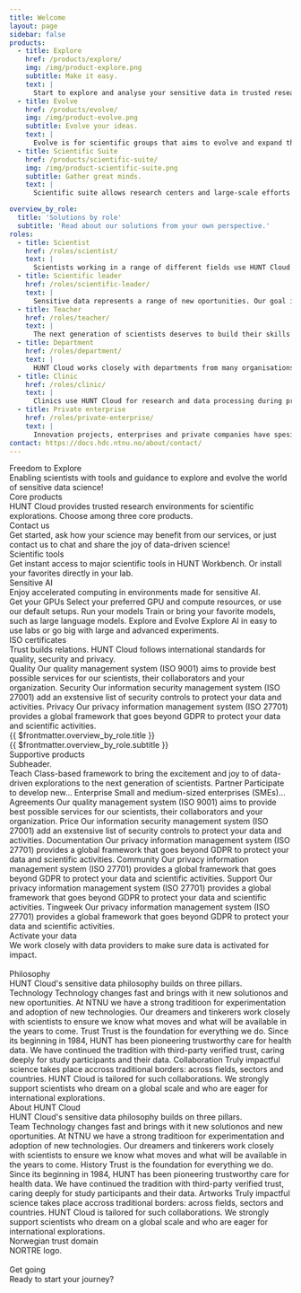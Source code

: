 ```yaml
---
title: Welcome
layout: page
sidebar: false
products:
  - title: Explore
    href: /products/explore/
    img: /img/product-explore.png
    subtitle: Make it easy.
    text: |
      Start to explore and analyse your sensitive data in trusted research environments with easy access to preferred tools in HUNT Workbench.
  - title: Evolve
    href: /products/evolve/
    img: /img/product-evolve.png
    subtitle: Evolve your ideas.
    text: |
      Evolve is for scientific groups that aims to evolve and expand their ideas, careers, collaborations, data and methods with flexible choices.
  - title: Scientific Suite
    href: /products/scientific-suite/
    img: /img/product-scientific-suite.png
    subtitle: Gather great minds.
    text: |
      Scientific suite allows research centers and large-scale efforts both flexibility and control over large and diverse research portfolios.

overview_by_role:
  title: 'Solutions by role'
  subtitle: 'Read about our solutions from your own perspective.'
roles:
  - title: Scientist
    href: /roles/scientist/
    text: |
      Scientists working in a range of different fields use HUNT Cloud for their sensitive data explorations. Read on to see if we are a good fit for your needs.
  - title: Scientific leader
    href: /roles/scientific-leader/
    text: |
      Sensitive data represents a range of new oportunities. Our goal is for your team to thrive and succeed in ground-breaking science, all the while keeping their data protected.
  - title: Teacher
    href: /roles/teacher/
    text: |
      The next generation of scientists deserves to build their skills in real-life environments. Our course packages are developed with this in mind. Read more to see how our set-up can be tailored to your course.
  - title: Department
    href: /roles/department/
    text: |
      HUNT Cloud works closely with departments from many organisations. Our product packages are tailored for different levels of sensitive data activities, while ensuring easy overview and organisational control
  - title: Clinic
    href: /roles/clinic/
    text: |
      Clinics use HUNT Cloud for research and data processing during production. We are ISO/IEC certified and compliant with Helesnormen, while our trusted research environments can be tailored to your security needs.
  - title: Private enterprise
    href: /roles/private-enterprise/
    text: |
      Innovation projects, enterprises and private companies have spesific challenges and needs in dealing with sensitive data. The HUNT Cloud Invent program might be for you.
contact: https://docs.hdc.ntnu.no/about/contact/
---
```


<!-- <script setup></script> -->

<div class="hc-home-page">
  <div class="hc-header">
    <div class="hc-header-img"></div>
  </div>


<!----------------------------------------------->
<!-- Block: Freedom to explore -->
<!----------------------------------------------->

  <div class="hc-block">
    <div class="hc-block-container">
      <div class="hc-title-main font-weight-black">
        Freedom to Explore
      </div>
      <div class="hc-subtitle-main">
        Enabling scientists with tools and guidance to explore and evolve the world of sensitive data science!
      </div>
    </div>
  </div>


<!----------------------------------------------->
<!-- Block: Core products -->
<!----------------------------------------------->
<!-- Content: In this page header -->

  <div class="hc-block">
    <div class="hc-block-container">
      <div class="hc-container-title">
        Core products
      </div>
      <div class="hc-container-subtitle">
        HUNT Cloud provides trusted research environments for scientific explorations. Choose among three core products.
      </div>
      <ProductSlider :products="$frontmatter.products" />
    </div>
  </div>

<!----------------------------------------------->
<!-- Block: Contact us -->
<!----------------------------------------------->

  <div class="hc-block">
    <div class="hc-block-container">
      <div class="hc-container-title">
        Contact us
      </div>
      <div class="hc-container-subtitle">
        Get started, ask how your science may benefit from our services, or just contact us to chat and share the joy of data-driven science!
      </div>
      <div class="hc-section">
        <SimpleButton title="Contact us" :href="$frontmatter.contact" target="_blank" size="x-large" elevation="2" />
      </div>
    </div>
  </div>


<!----------------------------------------------->
<!-- Content: Scientific tools -->
<!----------------------------------------------->

  <div class="hc-block">
    <div class="hc-block-container">
      <div class="hc-container-title">
        Scientific tools
      </div>
      <div class="hc-container-subtitle">
        Get instant access to major scientific tools in HUNT Workbench. Or install your favorites directly in your lab.
      </div>
      <!-- <ToolsSlider /> -->
      <v-row class="my-5" style="justify-content: center; align-items: center;">
        <v-col cols="6" class="v-col-sm-4 v-col-md-1">
          <a href="https://about.hdc.ntnu.no/tools/">
            <v-img max-height="80px" src="/img/logos-tools/jupyter.png" />
          </a>
        </v-col>
        <v-col cols="6" class="v-col-sm-4 v-col-md-2" style="justify-content: center;">
          <a href="https://about.hdc.ntnu.no/tools/">
            <v-img max-height="80px" src="/img/logos-tools/pandas.svg" />
          </a>
        </v-col>
        <v-col cols="6" class="v-col-sm-4 v-col-md-2">
          <a href="https://about.hdc.ntnu.no/tools/">
            <v-img max-height="80px" src="/img/logos-tools/python.svg" />
          </a>
        </v-col>
        <v-col cols="6" class="v-col-sm-4 v-col-md-2">
          <a href="https://about.hdc.ntnu.no/tools/">
            <v-img max-height="80px" src="/img/logos-tools/pytorch.svg" />
          </a>
        </v-col>
        <v-col cols="6" class="v-col-sm-4 v-col-md-2">
          <a href="https://about.hdc.ntnu.no/tools/">
            <v-img max-height="80px" src="/img/logos-tools/rstudio.png" />
          </a>
        </v-col>
        <v-col cols="6" class="v-col-sm-4 v-col-md-2">
          <a href="https://about.hdc.ntnu.no/tools/">
            <v-img max-height="80px" src="/img/logos-tools/vscode.png" />
          </a>
        </v-col>
      </v-row>
    </div>
  </div>


<!----------------------------------------------->
<!-- Block: sensitive AI -->
<!----------------------------------------------->

  <div class="hc-block">
    <div class="hc-block-container">
      <div class="hc-container-title">
        Sensitive AI
      </div>
      <div class="hc-container-subtitle">
        Enjoy accelerated computing in environments made for sensitive AI.
      </div>
      <v-row align="center">
        <v-col cols="12" class="align-self-start v-col-sm-4">
          <!-- https://vuetifyjs.com/en/components/cards/ -->
          <v-card color="transparent" elevation="0">
            <v-card-title>Get your GPUs</v-card-title>
            <v-card-text>
              <v-row dense>
                <v-col cols="12">
                    Select your preferred GPU and compute resources, or use our default setups.
                </v-col>
              </v-row>
            </v-card-text>
          </v-card>
        </v-col>
        <v-col cols="12" class="align-self-start v-col-sm-4">
          <!-- https://vuetifyjs.com/en/components/cards/ -->
          <v-card color="transparent" elevation="0">
            <v-card-title>Run your models</v-card-title>
            <v-card-text>
              <v-row dense>
                <v-col cols="12">
                  Train or bring your favorite models, such as large language models.
                </v-col>
              </v-row>
            </v-card-text>
          </v-card>
        </v-col>
        <v-col cols="12" class="align-self-start v-col-sm-4">
          <!-- https://vuetifyjs.com/en/components/cards/ -->
          <v-card color="transparent" elevation="0">
            <v-card-title>Explore and Evolve</v-card-title>
            <v-card-text>
              <v-row dense>
                <v-col cols="12">
                  Explore AI in easy to use labs or go big with large and advanced experiments.
                </v-col>
              </v-row>
            </v-card-text>
          </v-card>
        </v-col>
      </v-row>
      <br>
    <div class="hc-section">
      <SimpleButton title="Read more" :href="$frontmatter.contact" target="_blank" size="x-large" elevation="2" />
    </div>
    </div>
  </div>




<!----------------------------------------------->
<!-- Content: ISO -->
<!----------------------------------------------->

  <div class="hc-block">
    <div class="hc-block-container">
      <div class="hc-container-title">
        ISO certificates
      </div>
      <div class="hc-container-subtitle">
        Trust builds relations. HUNT Cloud follows international standards for quality, security and privacy.
      </div>
      <v-row>
        <v-col cols="2" class="v-col-sm-4 v-col-md-4">
          <a href="https://about.hdc.ntnu.no/compliance/">
            <v-img max-height="160px" src="/img/kiwa-iso-9001-2017.svg" />
          </a>
        </v-col>
        <v-col cols="2" class="v-col-sm-4 v-col-md-4">
          <a href="https://about.hdc.ntnu.no/compliance/">
            <v-img max-height="200px" src="/img/ISO_IEC_27001_WEO_27701_col.png" />
          </a>
        </v-col>
        <v-col cols="2" class="v-col-sm-4 v-col-md-4">
          <a href="https://about.hdc.ntnu.no/compliance/">
            <v-img max-height="200px" src="/img/InformationSecuritySys_ISOIEC27001_col.png" />
          </a>
        </v-col>
      </v-row>
      <v-row>
        <v-col cols="12" class="align-self-start v-col-sm-4">
          <!-- https://vuetifyjs.com/en/components/cards/ -->
          <v-card color="transparent" elevation="0">
            <v-card-title>Quality</v-card-title>
            <v-card-text>
              <v-row dense>
                <v-col cols="12">
                  Our quality management system (ISO 9001) aims to provide best possible services for our scientists, their collaborators and your organization.
                </v-col>
              </v-row>
            </v-card-text>
          </v-card>
        </v-col>
        <v-col cols="12" class="align-self-start v-col-sm-4">
          <!-- https://vuetifyjs.com/en/components/cards/ -->
          <v-card color="transparent" elevation="0">
            <v-card-title>Security</v-card-title>
            <v-card-text>
              <v-row dense>
                <v-col cols="12">
                  Our information security management system (ISO 27001) add an exstensive list of security controls to protect your data and activities.
                </v-col>
              </v-row>
            </v-card-text>
          </v-card>
        </v-col>
        <v-col cols="12" class="align-self-start v-col-sm-4">
          <!-- https://vuetifyjs.com/en/components/cards/ -->
          <v-card color="transparent" elevation="0">
            <v-card-title>Privacy</v-card-title>
            <v-card-text>
              <v-row dense>
                <v-col cols="12">
                  Our privacy information management system (ISO 27701) provides a global framework that goes beyond GDPR to protect your data and scientific activities.
                </v-col>
              </v-row>
            </v-card-text>
          </v-card>
        </v-col>
      </v-row>
      <br>
    <div class="hc-section">
      <SimpleButton title="Read more" :href="$frontmatter.contact" target="_blank" size="x-large" elevation="2" />
    </div>
    </div>
  </div>







<!----------------------------------------------->
<!-- Block: Roles -->
<!----------------------------------------------->

  <div class="hc-block">
    <div class="hc-block-container">
      <div class="hc-container-title">
        {{ $frontmatter.overview_by_role.title }}
      </div>
      <div class="hc-container-subtitle">
        {{ $frontmatter.overview_by_role.subtitle }}
      </div>
      <v-row align="center">
        <v-col cols="12" class="align-self-start v-col-sm-6 v-col-md-4">
          <SimpleButton size="small" :href="$frontmatter.roles[0].href" title="Scientist" block />
        </v-col>
        <v-col cols="12" class="align-self-start v-col-sm-6 v-col-md-4">
          <SimpleButton size="small" :href="$frontmatter.roles[1].href" title="Scientific leader" block />
        </v-col>
        <v-col cols="12" class="align-self-start v-col-sm-6 v-col-md-4">
          <SimpleButton size="small" :href="$frontmatter.roles[2].href" title="Teacher" block />
        </v-col>
        <v-col cols="12" class="align-self-start v-col-sm-6 v-col-md-4">
          <SimpleButton size="small" :href="$frontmatter.roles[3].href" title="Department" block />
        </v-col>
        <v-col cols="12" class="align-self-start v-col-sm-6 v-col-md-4">
          <SimpleButton size="small" :href="$frontmatter.roles[4].href" title="Hospital clinic" block />
        </v-col>
        <v-col cols="12" class="align-self-start v-col-sm-6 v-col-md-4">
          <SimpleButton size="small" :href="$frontmatter.roles[5].href" title="Private enterprise" block />
        </v-col>
      </v-row>
    </div>
  </div>







<!----------------------------------------------->
<!-- Content: Supportive products -->
<!----------------------------------------------->

  <div class="hc-block">
    <div class="hc-block-container">
      <div class="hc-container-title">
        Supportive products
      </div>
      <div class="hc-container-subtitle">
        Subheader.
      </div>
      <v-row align="center">
        <v-col cols="12" class="align-self-start v-col-sm-4">
          <!-- https://vuetifyjs.com/en/components/cards/ -->
          <v-card color="transparent" elevation="0">
            <v-card-title>Teach</v-card-title>
            <v-card-text>
              <v-row dense>
                <v-col cols="12">
                  Class-based framework to bring the excitement and joy to of data-driven explorations to the next generation of scientists.
                </v-col>
              </v-row>
                <v-row dense>
                <v-col cols="12">
                  <SimpleButton size="small" href="place-link" title="Read more"/>
                </v-col>
              </v-row>
            </v-card-text>
          </v-card>
        </v-col>
        <v-col cols="12" class="align-self-start v-col-sm-4">
          <!-- https://vuetifyjs.com/en/components/cards/ -->
          <v-card color="transparent" elevation="0">
            <v-card-title>Partner</v-card-title>
            <v-card-text>
              <v-row dense>
                <v-col cols="12">
                  Participate to develop new...
                </v-col>
              </v-row>
                <v-row dense>
                <v-col cols="12">
                  <SimpleButton size="small" href="place-link" title="Read more"/>
                </v-col>
              </v-row>
            </v-card-text>
          </v-card>
        </v-col>
        <v-col cols="12" class="align-self-start v-col-sm-4">
          <!-- https://vuetifyjs.com/en/components/cards/ -->
          <v-card color="transparent" elevation="0">
            <v-card-title>Enterprise</v-card-title>
            <v-card-text>
              <v-row dense>
                <v-col cols="12">
                  Small and medium-sized enterprises (SMEs)...
                </v-col>
              </v-row>
                <v-row dense>
                <v-col cols="12">
                  <SimpleButton size="small" href="place-link" title="Read more"/>
                </v-col>
              </v-row>
            </v-card-text>
          </v-card>
        </v-col>
      </v-row>
    </div>
  </div>

















<!----------------------------------------------->
<!-- Block: Agreements and multiblock -->
<!----------------------------------------------->

  <div class="hc-block">
    <div class="hc-block-container">
      <v-row align="center">
        <v-col cols="12" class="align-self-start v-col-sm-4">
          <!-- https://vuetifyjs.com/en/components/cards/ -->
          <v-card color="transparent" elevation="0">
            <v-card-title>Agreements</v-card-title>
            <v-card-text>
              <v-row dense>
                <v-col cols="12">
                  Our quality management system (ISO 9001) aims to provide best possible services for our scientists, their collaborators and your organization.
                </v-col>
              </v-row>
              <v-row dense>
                <v-col cols="12">
                  <SimpleButton size="small" href="place-link" title="Read more" />
                </v-col>
              </v-row>
            </v-card-text>
          </v-card>
        </v-col>
        <v-col cols="12" class="align-self-start v-col-sm-4">
          <!-- https://vuetifyjs.com/en/components/cards/ -->
          <v-card color="transparent" elevation="0">
            <v-card-title>Price</v-card-title>
            <v-card-text>
              <v-row dense>
                <v-col cols="12">
                  Our information security management system (ISO 27001) add an exstensive list of security controls to protect your data and activities.
                </v-col>
              </v-row>
              <v-row dense>
                <v-col cols="12">
                  <SimpleButton size="small" href="place-link" title="Read more" />
                </v-col>
              </v-row>
            </v-card-text>
          </v-card>
        </v-col>
        <v-col cols="12" class="align-self-start v-col-sm-4">
          <!-- https://vuetifyjs.com/en/components/cards/ -->
          <v-card color="transparent" elevation="0">
            <v-card-title>Documentation</v-card-title>
            <v-card-text>
              <v-row dense>
                <v-col cols="12">
                  Our privacy information management system (ISO 27701) provides a global framework that goes beyond GDPR to protect your data and scientific activities.
                </v-col>
              </v-row>
              <v-row dense>
                <v-col cols="12">
                  <SimpleButton size="small" href="place-link" title="Read more"/>
                </v-col>
              </v-row>
            </v-card-text>
          </v-card>
        </v-col>
        <v-col cols="12" class="align-self-start v-col-sm-4">
          <!-- https://vuetifyjs.com/en/components/cards/ -->
          <v-card color="transparent" elevation="0">
            <v-card-title>Community</v-card-title>
            <v-card-text>
              <v-row dense>
                <v-col cols="12">
                  Our privacy information management system (ISO 27701) provides a global framework that goes beyond GDPR to protect your data and scientific activities.
                </v-col>
              </v-row>
              <v-row dense>
                <v-col cols="12">
                  <SimpleButton size="small" href="place-link" title="Read more"/>
                </v-col>
              </v-row>
            </v-card-text>
          </v-card>
        </v-col>
        <v-col cols="12" class="align-self-start v-col-sm-4">
          <!-- https://vuetifyjs.com/en/components/cards/ -->
          <v-card color="transparent" elevation="0">
            <v-card-title>Support</v-card-title>
            <v-card-text>
              <v-row dense>
                <v-col cols="12">
                  Our privacy information management system (ISO 27701) provides a global framework that goes beyond GDPR to protect your data and scientific activities.
                </v-col>
              </v-row>
              <v-row dense>
                <v-col cols="12">
                  <SimpleButton size="small" href="place-link" title="Read more"/>
                </v-col>
              </v-row>
            </v-card-text>
          </v-card>
        </v-col>
        <v-col cols="12" class="align-self-start v-col-sm-4">
          <!-- https://vuetifyjs.com/en/components/cards/ -->
          <v-card color="transparent" elevation="0">
            <v-card-title>Tingweek</v-card-title>
            <v-card-text>
              <v-row dense>
                <v-col cols="12">
                  Our privacy information management system (ISO 27701) provides a global framework that goes beyond GDPR to protect your data and scientific activities.
                </v-col>
              </v-row>
              <v-row dense>
                <v-col cols="12">
                  <SimpleButton size="small" href="place-link" title="Read more"/>
                </v-col>
              </v-row>
            </v-card-text>
          </v-card>
        </v-col>
      </v-row>
    </div>
  </div>













<!----------------------------------------------->
<!-- Block: Agreements and multiblock -->
<!----------------------------------------------->














<!----------------------------------------------->
<!-- Block: activate your data -->
<!----------------------------------------------->

  <div class="hc-block">
    <div class="hc-block-container">
      <div class="hc-container-title">
        Activate your data
      </div>
      <div class="hc-container-subtitle">
        We work closely with data providers to make sure data is activated for impact.
      </div>
      <br>
    <div class="hc-section">
      <SimpleButton title="Read more" :href="$frontmatter.contact" target="_blank" size="x-large" elevation="2" />
    </div>
    </div>
  </div>








<!----------------------------------------------->
<!-- Content: Philosophy -->
<!----------------------------------------------->

  <div class="hc-block">
    <div class="hc-block-container">
      <div class="hc-container-title">
        Philosophy
      </div>
      <div class="hc-container-subtitle">
        HUNT Cloud's sensitive data philosophy builds on three pillars.
      </div>
      <v-row align="center">
        <v-col cols="12" class="align-self-start v-col-sm-4">
          <!-- https://vuetifyjs.com/en/components/cards/ -->
          <v-card color="transparent" elevation="0">
            <v-card-title>Technology</v-card-title>
            <v-card-text>
              <v-row dense>
                <v-col cols="12">
                  Technology changes fast and brings with it new solutionos and new oportunities. At NTNU we have a strong traditioon for experimentation and adoption of new technologies. Our dreamers and tinkerers work closely with scientists to ensure we know what moves and what will be available in the years to come.
                </v-col>
              </v-row>
            </v-card-text>
          </v-card>
        </v-col>
        <v-col cols="12" class="align-self-start v-col-sm-4">
          <!-- https://vuetifyjs.com/en/components/cards/ -->
          <v-card color="transparent" elevation="0">
            <v-card-title>Trust</v-card-title>
            <v-card-text>
              <v-row dense>
                <v-col cols="12">
                  Trust is the foundation for everything we do. Since its beginning in 1984, HUNT has been pioneering trustworthy care for health data. We have continued the tradition with third-party verified trust, caring deeply for study participants and their data.
                </v-col>
              </v-row>
            </v-card-text>
          </v-card>
        </v-col>
        <v-col cols="12" class="align-self-start v-col-sm-4">
          <!-- https://vuetifyjs.com/en/components/cards/ -->
          <v-card color="transparent" elevation="0">
            <v-card-title>Collaboration</v-card-title>
            <v-card-text>
              <v-row dense>
                <v-col cols="12">
                  Truly impactful science takes place accross traditional borders: across fields, sectors and countries. HUNT Cloud is tailored for such collaborations. We strongly support scientists who dream on a global scale and who are eager for international explorations.
                </v-col>
              </v-row>
            </v-card-text>
          </v-card>
        </v-col>
      </v-row>
      <br>
    <div class="hc-section">
      <SimpleButton title="Read more" :href="$frontmatter.contact" target="_blank" size="x-large" elevation="2" />
    </div>
    </div>
  </div>








<!----------------------------------------------->
<!-- Content: About -->
<!----------------------------------------------->

  <div class="hc-block">
    <div class="hc-block-container">
      <div class="hc-container-title">
        About HUNT Cloud
      </div>
      <div class="hc-container-subtitle">
        HUNT Cloud's sensitive data philosophy builds on three pillars.
      </div>
      <v-row align="center">
        <v-col cols="12" class="align-self-start v-col-sm-4">
          <!-- https://vuetifyjs.com/en/components/cards/ -->
          <v-card color="transparent" elevation="0">
            <v-card-title>Team</v-card-title>
            <v-card-text>
              <v-row dense>
                <v-col cols="12">
                  Technology changes fast and brings with it new solutionos and new oportunities. At NTNU we have a strong traditioon for experimentation and adoption of new technologies. Our dreamers and tinkerers work closely with scientists to ensure we know what moves and what will be available in the years to come.
                </v-col>
              </v-row>
            </v-card-text>
          </v-card>
        </v-col>
        <v-col cols="12" class="align-self-start v-col-sm-4">
          <!-- https://vuetifyjs.com/en/components/cards/ -->
          <v-card color="transparent" elevation="0">
            <v-card-title>History</v-card-title>
            <v-card-text>
              <v-row dense>
                <v-col cols="12">
                  Trust is the foundation for everything we do. Since its beginning in 1984, HUNT has been pioneering trustworthy care for health data. We have continued the tradition with third-party verified trust, caring deeply for study participants and their data.
                </v-col>
              </v-row>
            </v-card-text>
          </v-card>
        </v-col>
        <v-col cols="12" class="align-self-start v-col-sm-4">
          <!-- https://vuetifyjs.com/en/components/cards/ -->
          <v-card color="transparent" elevation="0">
            <v-card-title>Artworks</v-card-title>
            <v-card-text>
              <v-row dense>
                <v-col cols="12">
                  Truly impactful science takes place accross traditional borders: across fields, sectors and countries. HUNT Cloud is tailored for such collaborations. We strongly support scientists who dream on a global scale and who are eager for international explorations.
                </v-col>
              </v-row>
            </v-card-text>
          </v-card>
        </v-col>
      </v-row>
      <br>
    <div class="hc-section">
      <SimpleButton title="Read more" :href="$frontmatter.contact" target="_blank" size="x-large" elevation="2" />
    </div>
    </div>
  </div>





<!----------------------------------------------->
<!-- Block: activate your data -->
<!----------------------------------------------->

  <div class="hc-block">
    <div class="hc-block-container">
      <div class="hc-container-title">
        Norwegian trust domain
      </div>
      <div class="hc-container-subtitle">
        NORTRE logo.
      </div>
      <br>
    <div class="hc-section">
      <SimpleButton title="Read more" :href="$frontmatter.contact" target="_blank" size="x-large" elevation="2" />
    </div>
    </div>
  </div>




<!----------------------------------------------->
<!-- Block: activate your data -->
<!----------------------------------------------->

  <div class="hc-block">
    <div class="hc-block-container">
      <div class="hc-container-title">
        Get going
      </div>
      <div class="hc-container-subtitle">
        Ready to start your journey?
      </div>
      <br>
    <div class="hc-section">
      <SimpleButton title="Contact us" :href="$frontmatter.contact" target="_blank" size="x-large" elevation="2" />
    </div>
    </div>
  </div>


<!----------------------------------------------->
<!-- Block: About HUNT Cloud -->
<!----------------------------------------------->

<FooterBlock :contact="$frontmatter.contact" />

</div>


<style scoped>

/* CSS scoped specifically to this page */

</style>

